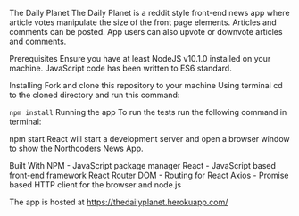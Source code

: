 The Daily Planet
The Daily Planet is a reddit style front-end news app where article votes manipulate the size of the front page elements. Articles and comments can be posted. App users can also upvote or downvote articles and comments.

Prerequisites
Ensure you have at least NodeJS v10.1.0 installed on your machine. JavaScript code has been written to ES6 standard.

Installing
Fork and clone this repository to your machine
Using terminal cd to the cloned directory and run this command:

`npm install`
Running the app
To run the tests run the following command in terminal:

npm start
React will start a development server and open a browser window to show the Northcoders News App.

Built With
NPM - JavaScript package manager
React - JavaScript based front-end framework
React Router DOM - Routing for React
Axios - Promise based HTTP client for the browser and node.js

The app is hosted at https://thedailyplanet.herokuapp.com/
